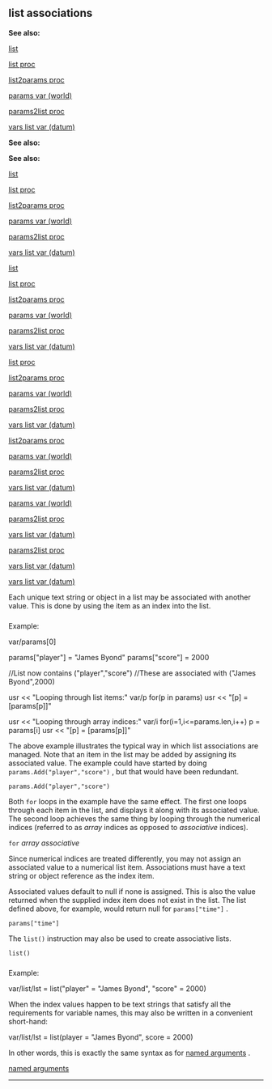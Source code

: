 

 list associations
-------------------




**See also:** 


[list](#/list) 

[list proc](#/proc/list) 

[list2params proc](#/proc/list2params) 

[params var (world)](#/world/var/params) 

[params2list proc](#/proc/params2list) 

[vars list var (datum)](#/datum/var/vars) 








**See also:** 

**See also:**

[list](#/list) 

[list proc](#/proc/list) 

[list2params proc](#/proc/list2params) 

[params var (world)](#/world/var/params) 

[params2list proc](#/proc/params2list) 

[vars list var (datum)](#/datum/var/vars) 






[list](#/list)

[list proc](#/proc/list) 

[list2params proc](#/proc/list2params) 

[params var (world)](#/world/var/params) 

[params2list proc](#/proc/params2list) 

[vars list var (datum)](#/datum/var/vars) 





[list proc](#/proc/list)

[list2params proc](#/proc/list2params) 

[params var (world)](#/world/var/params) 

[params2list proc](#/proc/params2list) 

[vars list var (datum)](#/datum/var/vars) 




[list2params proc](#/proc/list2params)

[params var (world)](#/world/var/params) 

[params2list proc](#/proc/params2list) 

[vars list var (datum)](#/datum/var/vars) 



[params var (world)](#/world/var/params)

[params2list proc](#/proc/params2list) 

[vars list var (datum)](#/datum/var/vars) 


[params2list proc](#/proc/params2list)

[vars list var (datum)](#/datum/var/vars) 

[vars list var (datum)](#/datum/var/vars)

 Each unique text string or object in a list may be associated with another
value. This is done by using the item as an index into the list.



### 
 Example:



 var/params[0]

params["player"] = "James Byond"
params["score"] = 2000

//List now contains ("player","score")
//These are associated with ("James Byond",2000)

usr << "Looping through list items:"
var/p
for(p in params)
 usr << "[p] = [params[p]]"

usr << "Looping through array indices:"
var/i
for(i=1,i<=params.len,i++)
 p = params[i]
 usr << "[p] = [params[p]]"


 The above example illustrates the typical way in which list associations
are managed. Note that an item in the list may be added by assigning its
associated value. The example could have started by doing
 `params.Add("player","score")` 
 , but that would have been
redundant.



`params.Add("player","score")`

 Both
 `for` 
 loops in the example have the same effect. The
first one loops through each item in the list, and displays it along with
its associated value. The second loop achieves the same thing by looping
through the numerical indices (referred to as
 *array* 
 indices as
opposed to
 *associative* 
 indices).



`for`
*array*
*associative*

 Since numerical indices are treated differently, you may not assign an
associated value to a numerical list item. Associations must have a text
string or object reference as the index item.




 Associated values default to null if none is assigned. This is also the
value returned when the supplied index item does not exist in the list. The
list defined above, for example, would return null for
 `params["time"]` 
 .



`params["time"]`

 The
 `list()` 
 instruction may also be used to create associative
lists.



`list()`
### 
 Example:



 var/list/lst = list("player" = "James Byond", "score" = 2000)


 When the index values happen to be text strings that satisfy all the
requirements for variable names, this may also be written in a convenient
short-hand:




 var/list/lst = list(player = "James Byond", score = 2000)


 In other words, this is exactly the same syntax as for
 [named arguments](#/proc/arguments/named) 
 .



[named arguments](#/proc/arguments/named)


---


